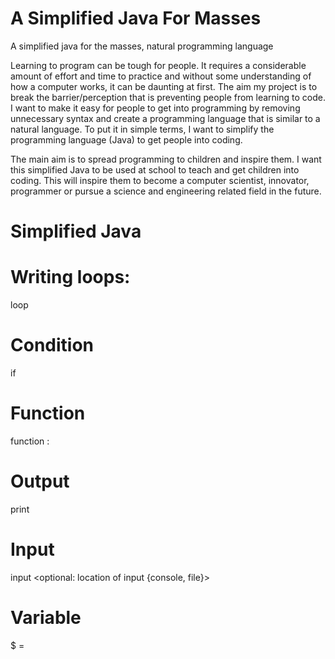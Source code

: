# A Simplified Java For Masses
A simplified java for the masses, natural programming language

Learning to program can be tough for people. It requires a considerable amount of effort and time to
practice and without some understanding of how a computer works, it can be daunting at first. The
aim my project is to break the barrier/perception that is preventing people from learning to code. I
want to make it easy for people to get into programming by removing unnecessary syntax and create
a programming language that is similar to a natural language. To put it in simple terms, I want to
simplify the programming language (Java) to get people into coding.


The main aim is to spread programming to children and inspire them. I want this simplified Java to be
used at school to teach and get children into coding. This will inspire them to become a computer
scientist, innovator, programmer or pursue a science and engineering related field in the future.


# Simplified Java

# Writing loops:
loop <number of iterations>

# Condition
if <expression>

# Function
function <function name>:

# Output
print <values to print>

# Input
input <optional: location of input {console, file}>

# Variable
$<variable name> = <value>

